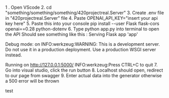 
1
. Open VScode
2. cd "something/something/something/420projectreal.Server"
3. Create .env file in "420projectreal.Server" file 
4. Paste OPENAI_API_KEY="insert your api key here"
5. Paste this into your console  pip install --user Flask flask-cors openai==0.28 python-dotenv
6. Type python app.py into terminal to open the API 
Should see something like this : 
 Serving Flask app 'app'
 
Debug mode: on
INFO:werkzeug:WARNING: This is a development server. Do not use it in a production deployment. Use a production WSGI server instead.
 
Running on http://127.0.0.1:5000/
INFO:werkzeug:Press CTRL+C to quit
7. Go into visual studio, click the run button
8. Localhost should open, redirect to our page from swagger
9. Enter actual data into the generator otherwise a 500 error will be thrown
 
test
